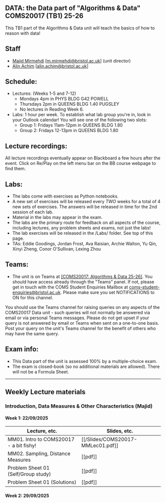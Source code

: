 ## DATA: the Data part of "Algorithms & Data" COMS20017 (TB1) 25-26
This TB1 part of the Algorithms & Data unit will teach the basics of how to reason with data!


## Staff

- [Majid Mirmehdi](http://people.cs.bris.ac.uk/~majid/) [m.mirmehdi@bristol.ac.uk]  (unit director)
- [Alin Achim](https://amachim.blogs.bristol.ac.uk/) [alin.achim@bristol.ac.uk]

## Schedule:
+ Lectures: (Weeks 1-5 and 7-12)
  - Mondays 4pm in PHYS BLDG G42 POWELL
  - Thursdays 2pm in QUEENS BLDG 1.40 PUGSLEY
  - No lectures in Reading Week 6.
+ Labs: 1 hour per week. To establish what lab group you're in, look in your Outlook calendar!  You will see one of the following two slots:
  - Group 1: Fridays 11am-12pm in QUEENS BLDG 1.80
  - Group 2: Fridays 12-13pm in QUEENS BLDG 1.80

## Lecture recordings:
All lecture recordings eventually appear on Blackboard a few hours after the event. Click on Re/Play on the left menu bar on the BB course webpage to find them.

## Labs:
* The labs come with exercises as Python notebooks.  
* A new set of exercises will be released every _TWO_ weeks for a total of 4 new sets of exercises. The answers will be released in time for the 2nd session of each lab.
* Material in the labs may appear in the exam.
* The labs are the primary route for feedback on all aspects of the course, including lectures, any problem sheets and exams, not just the labs!
* The lab exercises will be released in the /Labs/ folder. See top of this page.
* TAs: Eddie Goodings, Jordan Frost, Ava Raisian, Archie Walton, Yu Qin, Xinyi Zheng, Conor O’Sullivan, Lexing Zhou



## Teams:
* The unit is on Teams at [[COMS20017: Algorithms & Data 25-26]](https://teams.microsoft.com/l/channel/19%3Avgs9mp3x4IUWyg7sP4Xqra9OLBtg5k8xQstCtIerRNI1%40thread.tacv2/General?groupId=afb514d3-f58e-4fef-a26f-8db851c3654a&tenantId=b2e47f30-cd7d-4a4e-a5da-b18cf1a4151b).  You should have access already through the "Teams" panel.  If not, please get in touch with the COMS Student Enquiries Mailbox at coms-student-enquiries@bristol.ac.uk. Please make sure you set NOTIFICATIONS to ON for this channel.

You should use the Teams channel for raising queries on any aspects of the COMS20017 Data unit - such queries will not normally be answered via email or via personal Teams messages. Please do not get upset if your query is not answered by email or Teams when sent on a one-to-one basis. Post your query on the unit's Teams channel for the benefit of others who may have the same query.

## Exam info:
* This Data part of the unit is assessed 100% by a multiple-choice exam.
* The exam is closed-book (so no additional materials are allowed). There will not be a Formula Sheet.

---

## Weekly Lecture materials


### Introduction, Data Measures & Other Characteristics (Majid)

#### Week 1: 22/09/2025
| Lecture, etc. |  Slides, etc. |
| ------- | ------ |
| MM01. Intro to COMS20017 - a bit fishy! | [[/Slides/COMS20017-MMLec01.pdf]] |
| MM02. Sampling, Distance Measures | [[pdf]] |
| Problem Sheet 01 (Self/Group study) | [[pdf]] |
| Problem Sheet 01 (Solutions) | [[pdf]]  |
<!--- to add colour!
-->

#### Week 2: 29/09/2025
